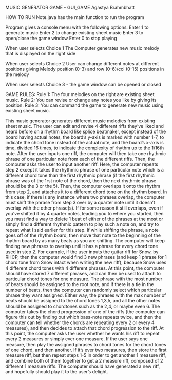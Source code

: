 MUSIC GENERATOR GAME - GUI_GAME Agastya Brahmbhatt

HOW TO RUN
Note.java has the main function to run the program

Program gives a console menu with the following options:
Enter 1 to generate music
Enter 2 to change existing sheet music
Enter 3 to open/close the game window
Enter 0 to stop playing

When user selects Choice 1
The Computer generates new music melody that is displayed on the right side

When user selects Choice 2
User can change different notes at different positions giving
Melody position (0-3) and row (0-6)/col (0-15) positions in the melody

When user selects Choice 3 - the game window can be opened or closed

GAME RULES:
Rule 1: The four melodies on the right are existing sheet music.
Rule 2: You can revise or change any notes you like by giving its position.
Rule 3: You can command the game to generate new music using existing sheet music.

This music generator generates different music melodies from existing sheet music. The user can edit and revise 4 different riffs they’ve liked and heard before on a rhythm board like splice beatmaker, except instead of the board having actual notes, the board’s y-axis is marked with number 1-7, to indicate the chord tone instead of the actual note, and the board’s x-axis is time, divided 16 times, to indicate the complexity of rhythm up to the 1/16th note.
After the user inputs one riff, the computer will then take one rhythmic phrase of one particular note from each of the different riffs.
Then, the computer asks the user to input another riff. Here, the computer repeats step 2 except it takes the rhythmic phrase of one particular note which is a different chord tone than the first rhythmic phrase (if the first rhythmic phrase was of the 1rst note of the chord, then the next rhythmic phrase should be the 3 or the 5). Then, the computer overlaps it onto the rhythm from step 2, and attaches it to a different chord tone on the rhythm board. In this case, if there is any instance where two phrases overlap, the computer must shift the phrase from step 3 over by a quarter note until it doesn’t overlap with the other phrase(s). If for some reason it still overlaps, even if you’ve shifted it by 4 quarter notes, leading you to where you started, then you must find a way to delete 1 beat of either of the phrases at the most or simply find a different rhythmic pattern to play such a note on, and try to repeat what I said earlier for this step. If while shifting the phrase, a note goes off of the rhythm board, then move that note to the beginning of the rhythm board by as many beats as you are shifting.
The computer will keep finding new phrases to overlap until it has a phrase for every chord tone used in step 2. For example, if the user inputs the guitar riff for Snow, by RHCP, then the computer would find 3 new phrases (and keep 1 phrase for 1 chord tone from Snow intact when writing the new riff), because Snow uses 4 different chord tones with 4 different phrases.
At this point, the computer should have stored 7 different phrases, and can then be used to attach to particular chord tones for one measure. The phrase with the most number of beats should be assigned to the root note, and if there is a tie in the number of beats, then the computer can randomly select which particular phrase they want assigned. Either way, the phrases with the max number of beats should be assigned to the chord tones 1,3,5, and all the other notes should be assigned to chordtones such as the 2,4, or maybe even 6. 
The computer takes the chord progression of one of the riffs (the computer can figure this out by finding out which bass-note repeats twice, and then the computer can tell whether the chords are repeating every 2 or every 4 measures), and then decides to attach that chord progression to the riff.
At this point, the computer asks the user whether he wants his riff to repeat every 2 measures or simply ever one measure. If the user says one measure, then play the assigned phrases to chord tones for the chord tones of one chord, and then another. If it’s ever two measures, then store the first measure riff, but then repeat steps 1-5 in order to get another 1 measure riff, and combine both of them together to get a 2 measure riff, composed of 2 different 1 measure riffs. 
The computer should have generated a new riff, and hopefully should play it to the user’s delight.
